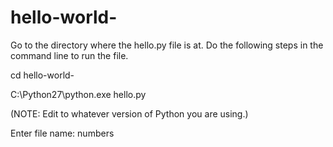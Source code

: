 # hello-world-

Go to the directory where the hello.py file is at.
Do the following steps in the command line to run the file.

cd hello-world-

C:\Python27\python.exe hello.py

(NOTE: Edit to whatever version of Python you are using.)

Enter file name: numbers
